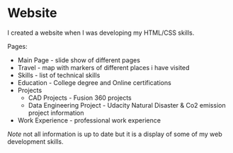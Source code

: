 # Website

I created a website when I was developing my HTML/CSS skills. 

Pages: 
- Main Page - slide show of different pages 
- Travel - map with markers of different places i have visited
- Skills - list of technical skills
- Education - College degree and Online certifications
- Projects 
    - CAD Projects - Fusion 360 projects
    - Data Engineering Project - Udacity Natural Disaster & Co2 emission project information
- Work Experience - professional work experience 


*Note* not all information is up to date but it is a display of some of my web development skills. 


